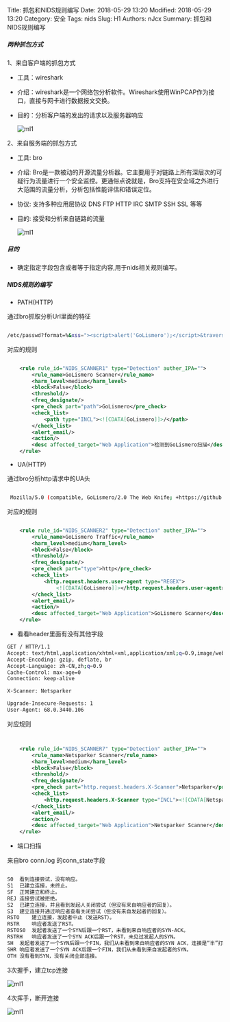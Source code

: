 Title: 抓包和NIDS规则编写
Date: 2018-05-29 13:20
Modified: 2018-05-29 13:20
Category: 安全
Tags: nids
Slug: H1
Authors: nJcx
Summary: 抓包和NIDS规则编写

##### 两种抓包方式

 1、来自客户端的抓包方式

- 工具：wireshark

- 介绍：wireshark是一个网络包分析软件。Wireshark使用WinPCAP作为接口，直接与网卡进行数据报文交换。

- 目的：分析客户端的发出的请求以及服务器响应

	![ml1](../images/WX20180813-161129.png)

2、来自服务端的抓包方式

- 工具: bro

- 介绍: Bro是一款被动的开源流量分析器。它主要用于对链路上所有深层次的可疑行为流量进行一个安全监控。更通俗点说就是，Bro支持在安全域之外进行大范围的流量分析，分析包括性能评估和错误定位。

- 协议: 支持多种应用层协议 DNS FTP HTTP IRC SMTP SSH SSL 等等

- 目的: 接受和分析来自链路的流量

	![ml1](../images/WX20180813-161105.png)

##### 目的

- 确定指定字段包含或者等于指定内容,用于nids相关规则编写。

##### NIDS规则的编写


- PATH(HTTP)

通过bro抓取分析Url里面的特征

```bash

/etc/passwd?format=%&xss="><script>alert('GoLismero');</script>&traversal=../../&sql=' OR 1;

```

对应的规则

```xml

    <rule rule_id="NIDS_SCANNER1" type="Detection" auther_IPA="">
        <rule_name>GoLismero Scanner</rule_name>
        <harm_level>medium</harm_level>
        <block>False</block>
        <threshold/>
        <freq_designate/>
        <pre_check part="path">GoLismero</pre_check>
        <check_list>
            <path type="INCL"><![CDATA[GoLismero]]>/</path>
        </check_list>
        <alert_email/>
        <action/>
        <desc affected_target="Web Application">检测到GoLismero扫描</desc>
    </rule>

```

- UA(HTTP)

通过bro分析http请求中的UA头

```bash

 Mozilla/5.0 (compatible, GoLismero/2.0 The Web Knife; +https://github.com/golismero/golismero)

```

对应的规则

```xml

    <rule rule_id="NIDS_SCANNER2" type="Detection" auther_IPA="">
        <rule_name>GoLismero Traffic</rule_name>
        <harm_level>medium</harm_level>
        <block>False</block>
        <threshold/>
        <freq_designate/>
        <pre_check part="type">http</pre_check>
        <check_list>
            <http.request.headers.user-agent type="REGEX">
                <![CDATA[GoLismero]]></http.request.headers.user-agent>
        </check_list>
        <alert_email/>
        <action/>
        <desc affected_target="Web Application">GoLismero Scanner</desc>
    </rule>
```

- 看看header里面有没有其他字段

```bash
GET / HTTP/1.1
Accept: text/html,application/xhtml+xml,application/xml;q=0.9,image/webp,image/apng,*/*;q=0.8
Accept-Encoding: gzip, deflate, br
Accept-Language: zh-CN,zh;q=0.9
Cache-Control: max-age=0
Connection: keep-alive

X-Scanner: Netsparker

Upgrade-Insecure-Requests: 1
User-Agent: 68.0.3440.106 

```


对应规则

```xml


    <rule rule_id="NIDS_SCANNER7" type="Detection" auther_IPA="">
        <rule_name>Netsparker Scanner</rule_name>
        <harm_level>medium</harm_level>
        <block>False</block>
        <threshold/>
        <freq_designate/>
        <pre_check part="http.request.headers.X-Scanner">Netsparker</pre_check>
        <check_list>
            <http.request.headers.X-Scanner type="INCL"><![CDATA[Netsparker]]></http.request.headers.X-Scanner>
        </check_list>
        <alert_email/>
        <action/>
        <desc affected_target="Web Application">Netsparker Scanner</desc>
    </rule>

```


- 端口扫描

来自bro  conn.log 的conn_state字段

```bash

S0	看到连接尝试，没有响应。
S1	已建立连接，未终止。
SF	正常建立和终止。
REJ	连接尝试被拒绝。
S2	已建立连接，并且看到发起人关闭尝试（但没有来自响应者的回复）。
S3	建立连接并通过响应者查看关闭尝试（但没有来自发起者的回复）。
RSTO	建立连接，发起者中止（发送RST）。
RSTR	响应者发送了RST。
RSTOS0	发起者发送了一个SYN后跟一个RST，未看到来自响应者的SYN-ACK。
RSTRH	响应者发送了一个SYN ACK后跟一个RST，未见过发起人的SYN。
SH	发起者发送了一个SYN后跟一个FIN，我们从未看到来自响应者的SYN ACK，连接是“半”打开状态。
SHR	响应者发送了一个SYN ACK后跟一个FIN，我们从未看到来自发起者的SYN。
OTH	没有看到SYN，没有关闭全部连接。

```


3次握手，建立tcp连接



![ml1](../images/7b652.png)



4次挥手，断开连接



![ml1](../images/0ba8.png)